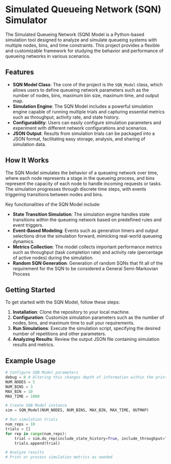 # Simulated Queueing Network (SQN) Simulator

The Simulated Queueing Network (SQN) Model is a Python-based simulation tool designed to analyze and simulate queueing systems with multiple nodes, bins, and time constraints. This project provides a flexible and customizable framework for studying the behavior and performance of queueing networks in various scenarios.

## Features

- **SQN Model Class**: The core of the project is the `SQN_Model` class, which allows users to define queueing network parameters such as the number of nodes, bins, maximum bin size, maximum time, and output map.
- **Simulation Engine**: The SQN Model includes a powerful simulation engine capable of running multiple trials and capturing essential metrics such as throughput, activity rate, and state history.
- **Configurability**: Users can easily configure simulation parameters and experiment with different network configurations and scenarios.
- **JSON Output**: Results from simulation trials can be packaged into a JSON format, facilitating easy storage, analysis, and sharing of simulation data.

## How It Works

The SQN Model simulates the behavior of a queueing network over time, where each node represents a stage in the queueing process, and bins represent the capacity of each node to handle incoming requests or tasks. The simulation progresses through discrete time steps, with events triggering transitions between nodes and bins.

Key functionalities of the SQN Model include:

- **State Transition Simulation**: The simulation engine handles state transitions within the queueing network based on predefined rules and event triggers. 
- **Event-Based Modeling**: Events such as generation timers and output selections drive the simulation forward, mimicking real-world queueing dynamics.
- **Metrics Collection**: The model collects important performance metrics such as throughput (task completion rate) and activity rate (percentage of active nodes) during the simulation.
- **Random SQN Generation**: Generation of random SQNs that fit all of the requirement for the SQN to be considered a General Semi-Markovian Process

## Getting Started

To get started with the SQN Model, follow these steps:

1. **Installation**: Clone the repository to your local machine.
2. **Configuration**: Customize simulation parameters such as the number of nodes, bins, and maximum time to suit your requirements.
3. **Run Simulations**: Execute the simulation script, specifying the desired number of repetitions and other parameters.
4. **Analyzing Results**: Review the output JSON file containing simulation results and metrics.

## Example Usage

```python
# Configure SQN Model parameters
debug = 0 # Altering this changes depth of information within the print display for state transitions
NUM_NODES = 5
NUM_BINS = 3
MAX_BIN = 10
MAX_TIME = 1000

# Create SQN Model instance
sim = SQN_Model(NUM_NODES, NUM_BINS, MAX_BIN, MAX_TIME, OUTMAP)

# Run simulation trials
num_reps = 10
trials = []
for rep in range(num_reps):
    trial = sim.do_rep(include_state_history=True, include_throughput=True)
    trials.append(trial)

# Analyze results
# Print or process simulation metrics as needed
